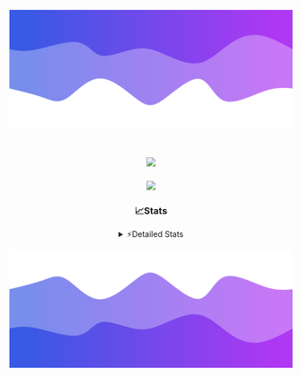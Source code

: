 ![Header](./header.png)
<div align="center">

<h1 align="center">
  <a href="https://git.io/typing-svg">
    <img src="https://readme-typing-svg.herokuapp.com/?lines=Hello,+There!+%F0%9F%91%8B;This+is+chicho.;Owner+on+Ocean;&center=true&size=25">
  </a>
</h1>
  
<p align="center">
  <img src="https://lanyard.cnrad.dev/api/852683595378196480" />
</p>

### 📈Stats
<details>
    <summary> ⚡Detailed Stats</summary>
    <br/>

<!--START_SECTION:waka-->
![Code Time](http://img.shields.io/badge/Code%20Time-830%20hrs%2039%20mins-blue)

![Profile Views](http://img.shields.io/badge/Profile%20Views-19-blue)

**🐱 My GitHub Data** 

> 📦 82.4 kB Used in GitHub's Storage 
 > 
> 🏆 29 Contributions in the Year 2024
 > 
> 🚫 Not Opted to Hire
 > 
> 📜 15 Public Repositories 
 > 
> 🔑 9 Private Repositories 
 > 
**I'm a Night 🦉** 

```text
🌞 Morning                24 commits          ██░░░░░░░░░░░░░░░░░░░░░░░   06.20 % 
🌆 Daytime                55 commits          ████░░░░░░░░░░░░░░░░░░░░░   14.21 % 
🌃 Evening                168 commits         ███████████░░░░░░░░░░░░░░   43.41 % 
🌙 Night                  140 commits         █████████░░░░░░░░░░░░░░░░   36.18 % 
```
📅 **I'm Most Productive on Tuesday** 

```text
Monday                   26 commits          ██░░░░░░░░░░░░░░░░░░░░░░░   06.72 % 
Tuesday                  111 commits         ███████░░░░░░░░░░░░░░░░░░   28.68 % 
Wednesday                79 commits          █████░░░░░░░░░░░░░░░░░░░░   20.41 % 
Thursday                 59 commits          ████░░░░░░░░░░░░░░░░░░░░░   15.25 % 
Friday                   41 commits          ███░░░░░░░░░░░░░░░░░░░░░░   10.59 % 
Saturday                 35 commits          ██░░░░░░░░░░░░░░░░░░░░░░░   09.04 % 
Sunday                   36 commits          ██░░░░░░░░░░░░░░░░░░░░░░░   09.30 % 
```


📊 **This Week I Spent My Time On** 

```text
🕑︎ Time Zone: America/Argentina/Buenos_Aires

💬 Programming Languages: 
TypeScript               9 hrs 43 mins       ██████████░░░░░░░░░░░░░░░   38.30 % 
Astro                    9 hrs 12 mins       █████████░░░░░░░░░░░░░░░░   36.29 % 
JavaScript               3 hrs 48 mins       ████░░░░░░░░░░░░░░░░░░░░░   15.00 % 
Python                   1 hr 28 mins        █░░░░░░░░░░░░░░░░░░░░░░░░   05.80 % 
CSV                      29 mins             ░░░░░░░░░░░░░░░░░░░░░░░░░   01.95 % 

🔥 Editors: 
VS Code                  25 hrs 23 mins      █████████████████████████   100.00 % 

🐱‍💻 Projects: 
ampararweb               15 hrs 21 mins      ███████████████░░░░░░░░░░   60.47 % 
Unknown Project          5 hrs 20 mins       █████░░░░░░░░░░░░░░░░░░░░   21.06 % 
GlowHub                  4 hrs 41 mins       █████░░░░░░░░░░░░░░░░░░░░   18.47 % 

💻 Operating System: 
Windows                  18 hrs 42 mins      ██████████████████░░░░░░░   73.68 % 
Mac                      6 hrs 40 mins       ███████░░░░░░░░░░░░░░░░░░   26.32 % 
```

**I Mostly Code in JavaScript** 

```text
JavaScript               8 repos             ██████░░░░░░░░░░░░░░░░░░░   25.81 % 
HTML                     7 repos             ██████░░░░░░░░░░░░░░░░░░░   22.58 % 
Astro                    2 repos             ██░░░░░░░░░░░░░░░░░░░░░░░   06.45 % 
TypeScript               1 repo              █░░░░░░░░░░░░░░░░░░░░░░░░   03.23 % 
SCSS                     1 repo              █░░░░░░░░░░░░░░░░░░░░░░░░   03.23 % 
```




 Last Updated on 17/08/2024 05:14:49 UTC
<!--END_SECTION:waka-->
</details>

![Footer](./footer.png)
